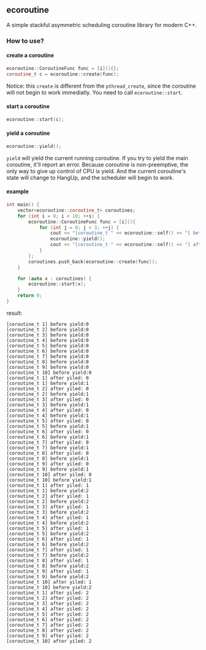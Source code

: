 ## ecoroutine

A simple stackful asymmetric scheduling coroutine library for modern C++.

### How to use?

#### create a coroutine
```C++
ecoroutine::CoroutineFunc func = [i](){};
coroutine_t c = ecoroutine::create(func);
```
Notice: this `create` is different from the `pthread_create`, since the coroutine will
not begin to work immediatly. You need to call `ecoroutine::start`.


#### start a coroutine
```C++
ecoroutine::start(c);
```

#### yield a coroutine
```C++
ecoroutine::yield();
```
`yield` will yield the current running coroutine. If you try to yield the main coroutine,
it'll report an error. Because coroutine is non-preemptive, the only way to give up control of CPU is
yield. And the current coroutine's state will change to HangUp, and the scheduler will begin
to work.


#### example

```C++
int main() {
    vector<ecoroutine::coroutine_t> coroutines;
    for (int i = 0; i < 10; ++i) {
        ecoroutine::CoroutineFunc func = [i](){
            for (int j = 0; j < 3; ++j) {
                cout << "[coroutine_t " << ecoroutine::self() << "] before yield:" << j << endl;
                ecoroutine::yield();
                cout << "[coroutine_t " << ecoroutine::self() << "] after yiled: " << j << endl;
            }
        };
        coroutines.push_back(ecoroutine::create(func));
    }

    for (auto x : coroutines) {
        ecoroutine::start(x);
    }
    return 0;
}
```

result:
```
[coroutine_t 1] before yield:0
[coroutine_t 2] before yield:0
[coroutine_t 3] before yield:0
[coroutine_t 4] before yield:0
[coroutine_t 5] before yield:0
[coroutine_t 6] before yield:0
[coroutine_t 7] before yield:0
[coroutine_t 8] before yield:0
[coroutine_t 9] before yield:0
[coroutine_t 10] before yield:0
[coroutine_t 1] after yiled: 0
[coroutine_t 1] before yield:1
[coroutine_t 2] after yiled: 0
[coroutine_t 2] before yield:1
[coroutine_t 3] after yiled: 0
[coroutine_t 3] before yield:1
[coroutine_t 4] after yiled: 0
[coroutine_t 4] before yield:1
[coroutine_t 5] after yiled: 0
[coroutine_t 5] before yield:1
[coroutine_t 6] after yiled: 0
[coroutine_t 6] before yield:1
[coroutine_t 7] after yiled: 0
[coroutine_t 7] before yield:1
[coroutine_t 8] after yiled: 0
[coroutine_t 8] before yield:1
[coroutine_t 9] after yiled: 0
[coroutine_t 9] before yield:1
[coroutine_t 10] after yiled: 0
[coroutine_t 10] before yield:1
[coroutine_t 1] after yiled: 1
[coroutine_t 1] before yield:2
[coroutine_t 2] after yiled: 1
[coroutine_t 2] before yield:2
[coroutine_t 3] after yiled: 1
[coroutine_t 3] before yield:2
[coroutine_t 4] after yiled: 1
[coroutine_t 4] before yield:2
[coroutine_t 5] after yiled: 1
[coroutine_t 5] before yield:2
[coroutine_t 6] after yiled: 1
[coroutine_t 6] before yield:2
[coroutine_t 7] after yiled: 1
[coroutine_t 7] before yield:2
[coroutine_t 8] after yiled: 1
[coroutine_t 8] before yield:2
[coroutine_t 9] after yiled: 1
[coroutine_t 9] before yield:2
[coroutine_t 10] after yiled: 1
[coroutine_t 10] before yield:2
[coroutine_t 1] after yiled: 2
[coroutine_t 2] after yiled: 2
[coroutine_t 3] after yiled: 2
[coroutine_t 4] after yiled: 2
[coroutine_t 5] after yiled: 2
[coroutine_t 6] after yiled: 2
[coroutine_t 7] after yiled: 2
[coroutine_t 8] after yiled: 2
[coroutine_t 9] after yiled: 2
[coroutine_t 10] after yiled: 2
```